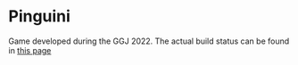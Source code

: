 # Pinguini

Game developed during the GGJ 2022.
The actual build status can be found in [this page](https://antonio-turco.itch.io/global-game-jam-2022)
